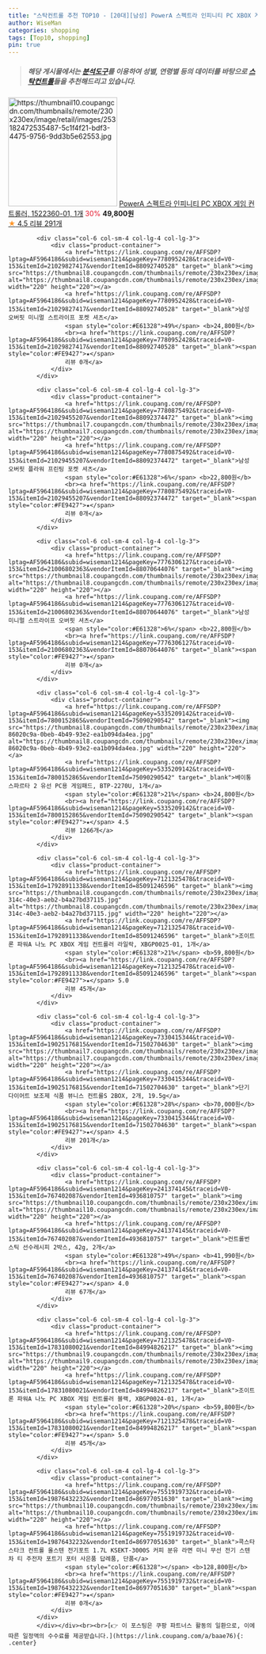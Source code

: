 ```yaml
---
title: "스탁컨트롤 추천 TOP10 - [20대][남성] PowerA 스펙트라 인피니티 PC XBOX 게임 컨트롤러, 1522360-01, 1개"
author: WiseMan
categories: shopping
tags: [Top10, shopping]
pin: true
---
```


> ##### 해당 게시물에서는 [**분석도구**](https://itemscout.io/)를 이용하여 **성별**, **연령별** 등의 데이터를 바탕으로 [**스탁컨트롤**](https://link.coupang.com/a/baae76)들을 추천해드리고 있습니다.
<div class="container"><div class="row">
            <div class="col-6 col-sm-4 col-lg-4 col-lg-3">
                <div class="product-container">
                    <a href="https://link.coupang.com/re/AFFSDP?lptag=AF5964186&subid=wiseman1214&pageKey=6837443080&traceid=V0-153&itemId=16249410838&vendorItemId=83442636595" target="_blank"><img src="https://thumbnail10.coupangcdn.com/thumbnails/remote/230x230ex/image/retail/images/253182472535487-5c1f4f21-bdf3-4475-9756-9dd3b5e62553.jpg" alt="https://thumbnail10.coupangcdn.com/thumbnails/remote/230x230ex/image/retail/images/253182472535487-5c1f4f21-bdf3-4475-9756-9dd3b5e62553.jpg" width="220" height="220"></a>
                    <a href="https://link.coupang.com/re/AFFSDP?lptag=AF5964186&subid=wiseman1214&pageKey=6837443080&traceid=V0-153&itemId=16249410838&vendorItemId=83442636595" target="_blank">PowerA 스펙트라 인피니티 PC XBOX 게임 컨트롤러, 1522360-01, 1개</a>
                    <span style="color:#E61328">30%</span> <b>49,800원</b>
                    <br><a href="https://link.coupang.com/re/AFFSDP?lptag=AF5964186&subid=wiseman1214&pageKey=6837443080&traceid=V0-153&itemId=16249410838&vendorItemId=83442636595" target="_blank"><span style="color:#FE9427">★</span> 4.5
                    리뷰 291개</a>
                </div>
            </div>
            
            <div class="col-6 col-sm-4 col-lg-4 col-lg-3">
                <div class="product-container">
                    <a href="https://link.coupang.com/re/AFFSDP?lptag=AF5964186&subid=wiseman1214&pageKey=7780952428&traceid=V0-153&itemId=21029827417&vendorItemId=88092740528" target="_blank"><img src="https://thumbnail8.coupangcdn.com/thumbnails/remote/230x230ex/image/vendor_inventory/b1e3/8197b5392b4028c184dcbeadc7b4ac9ca831a136011ec1f4fa4b5b64b988.jpg" alt="https://thumbnail8.coupangcdn.com/thumbnails/remote/230x230ex/image/vendor_inventory/b1e3/8197b5392b4028c184dcbeadc7b4ac9ca831a136011ec1f4fa4b5b64b988.jpg" width="220" height="220"></a>
                    <a href="https://link.coupang.com/re/AFFSDP?lptag=AF5964186&subid=wiseman1214&pageKey=7780952428&traceid=V0-153&itemId=21029827417&vendorItemId=88092740528" target="_blank">남성 오버핏 미니멀 스트라이프 포켓 셔츠</a>
                    <span style="color:#E61328">49%</span> <b>24,800원</b>
                    <br><a href="https://link.coupang.com/re/AFFSDP?lptag=AF5964186&subid=wiseman1214&pageKey=7780952428&traceid=V0-153&itemId=21029827417&vendorItemId=88092740528" target="_blank"><span style="color:#FE9427">★</span> 
                    리뷰 0개</a>
                </div>
            </div>
            
            <div class="col-6 col-sm-4 col-lg-4 col-lg-3">
                <div class="product-container">
                    <a href="https://link.coupang.com/re/AFFSDP?lptag=AF5964186&subid=wiseman1214&pageKey=7780875492&traceid=V0-153&itemId=21029455207&vendorItemId=88092374472" target="_blank"><img src="https://thumbnail7.coupangcdn.com/thumbnails/remote/230x230ex/image/vendor_inventory/c704/4d1d5c2750d9d62b757ffb1492be953c9eb900ed03537690c279b991d7a7.jpg" alt="https://thumbnail7.coupangcdn.com/thumbnails/remote/230x230ex/image/vendor_inventory/c704/4d1d5c2750d9d62b757ffb1492be953c9eb900ed03537690c279b991d7a7.jpg" width="220" height="220"></a>
                    <a href="https://link.coupang.com/re/AFFSDP?lptag=AF5964186&subid=wiseman1214&pageKey=7780875492&traceid=V0-153&itemId=21029455207&vendorItemId=88092374472" target="_blank">남성 오버핏 플라워 프린팅 포켓 셔츠</a>
                    <span style="color:#E61328">6%</span> <b>22,800원</b>
                    <br><a href="https://link.coupang.com/re/AFFSDP?lptag=AF5964186&subid=wiseman1214&pageKey=7780875492&traceid=V0-153&itemId=21029455207&vendorItemId=88092374472" target="_blank"><span style="color:#FE9427">★</span> 
                    리뷰 0개</a>
                </div>
            </div>
            
            <div class="col-6 col-sm-4 col-lg-4 col-lg-3">
                <div class="product-container">
                    <a href="https://link.coupang.com/re/AFFSDP?lptag=AF5964186&subid=wiseman1214&pageKey=7776306127&traceid=V0-153&itemId=21006802363&vendorItemId=88070644076" target="_blank"><img src="https://thumbnail8.coupangcdn.com/thumbnails/remote/230x230ex/image/vendor_inventory/bf34/b7a52c838244bbe5645ed28fbce49d3776a2ad34257d22bc2cd1907999ec.jpg" alt="https://thumbnail8.coupangcdn.com/thumbnails/remote/230x230ex/image/vendor_inventory/bf34/b7a52c838244bbe5645ed28fbce49d3776a2ad34257d22bc2cd1907999ec.jpg" width="220" height="220"></a>
                    <a href="https://link.coupang.com/re/AFFSDP?lptag=AF5964186&subid=wiseman1214&pageKey=7776306127&traceid=V0-153&itemId=21006802363&vendorItemId=88070644076" target="_blank">남성 미니멀 스트라이프 오버핏 셔츠</a>
                    <span style="color:#E61328">6%</span> <b>22,800원</b>
                    <br><a href="https://link.coupang.com/re/AFFSDP?lptag=AF5964186&subid=wiseman1214&pageKey=7776306127&traceid=V0-153&itemId=21006802363&vendorItemId=88070644076" target="_blank"><span style="color:#FE9427">★</span> 
                    리뷰 0개</a>
                </div>
            </div>
            
            <div class="col-6 col-sm-4 col-lg-4 col-lg-3">
                <div class="product-container">
                    <a href="https://link.coupang.com/re/AFFSDP?lptag=AF5964186&subid=wiseman1214&pageKey=5335209142&traceid=V0-153&itemId=7800152865&vendorItemId=75090290542" target="_blank"><img src="https://thumbnail8.coupangcdn.com/thumbnails/remote/230x230ex/image/retail/images/1911825433921150-86020c9a-0beb-4b49-93e2-ea1b094da4ea.jpg" alt="https://thumbnail8.coupangcdn.com/thumbnails/remote/230x230ex/image/retail/images/1911825433921150-86020c9a-0beb-4b49-93e2-ea1b094da4ea.jpg" width="220" height="220"></a>
                    <a href="https://link.coupang.com/re/AFFSDP?lptag=AF5964186&subid=wiseman1214&pageKey=5335209142&traceid=V0-153&itemId=7800152865&vendorItemId=75090290542" target="_blank">베이통 스파르타 2 유선 PC용 게임패드, BTP-2270U, 1개</a>
                    <span style="color:#E61328">21%</span> <b>24,800원</b>
                    <br><a href="https://link.coupang.com/re/AFFSDP?lptag=AF5964186&subid=wiseman1214&pageKey=5335209142&traceid=V0-153&itemId=7800152865&vendorItemId=75090290542" target="_blank"><span style="color:#FE9427">★</span> 4.5
                    리뷰 1266개</a>
                </div>
            </div>
            
            <div class="col-6 col-sm-4 col-lg-4 col-lg-3">
                <div class="product-container">
                    <a href="https://link.coupang.com/re/AFFSDP?lptag=AF5964186&subid=wiseman1214&pageKey=7121325478&traceid=V0-153&itemId=17928911338&vendorItemId=85091246596" target="_blank"><img src="https://thumbnail8.coupangcdn.com/thumbnails/remote/230x230ex/image/retail/images/2023/02/16/12/6/8a339476-314c-40e3-aeb2-b4a27bd37115.jpg" alt="https://thumbnail8.coupangcdn.com/thumbnails/remote/230x230ex/image/retail/images/2023/02/16/12/6/8a339476-314c-40e3-aeb2-b4a27bd37115.jpg" width="220" height="220"></a>
                    <a href="https://link.coupang.com/re/AFFSDP?lptag=AF5964186&subid=wiseman1214&pageKey=7121325478&traceid=V0-153&itemId=17928911338&vendorItemId=85091246596" target="_blank">조이트론 파워A 나노 PC XBOX 게임 컨트롤러 라일락, XBGP0025-01, 1개</a>
                    <span style="color:#E61328">21%</span> <b>59,800원</b>
                    <br><a href="https://link.coupang.com/re/AFFSDP?lptag=AF5964186&subid=wiseman1214&pageKey=7121325478&traceid=V0-153&itemId=17928911338&vendorItemId=85091246596" target="_blank"><span style="color:#FE9427">★</span> 5.0
                    리뷰 45개</a>
                </div>
            </div>
            
            <div class="col-6 col-sm-4 col-lg-4 col-lg-3">
                <div class="product-container">
                    <a href="https://link.coupang.com/re/AFFSDP?lptag=AF5964186&subid=wiseman1214&pageKey=7330415344&traceid=V0-153&itemId=19025176815&vendorItemId=71502704630" target="_blank"><img src="https://thumbnail7.coupangcdn.com/thumbnails/remote/230x230ex/image/vendor_inventory/9bed/41ad22386855fab24f2e40d29863e24a0a92b3b84db38af8559e9a62737c.jpg" alt="https://thumbnail7.coupangcdn.com/thumbnails/remote/230x230ex/image/vendor_inventory/9bed/41ad22386855fab24f2e40d29863e24a0a92b3b84db38af8559e9a62737c.jpg" width="220" height="220"></a>
                    <a href="https://link.coupang.com/re/AFFSDP?lptag=AF5964186&subid=wiseman1214&pageKey=7330415344&traceid=V0-153&itemId=19025176815&vendorItemId=71502704630" target="_blank">단기 다이어트 보조제 식품 뷰니스 컨트롤S 2BOX, 2개, 19.5g</a>
                    <span style="color:#E61328">28%</span> <b>70,000원</b>
                    <br><a href="https://link.coupang.com/re/AFFSDP?lptag=AF5964186&subid=wiseman1214&pageKey=7330415344&traceid=V0-153&itemId=19025176815&vendorItemId=71502704630" target="_blank"><span style="color:#FE9427">★</span> 4.5
                    리뷰 201개</a>
                </div>
            </div>
            
            <div class="col-6 col-sm-4 col-lg-4 col-lg-3">
                <div class="product-container">
                    <a href="https://link.coupang.com/re/AFFSDP?lptag=AF5964186&subid=wiseman1214&pageKey=241374145&traceid=V0-153&itemId=767402087&vendorItemId=4936810757" target="_blank"><img src="https://thumbnail10.coupangcdn.com/thumbnails/remote/230x230ex/image/vendor_inventory/56fb/c3c0ad2581681e6653b3968c173a9fafdc364d53bd8c3aebdf73a245187f.jpg" alt="https://thumbnail10.coupangcdn.com/thumbnails/remote/230x230ex/image/vendor_inventory/56fb/c3c0ad2581681e6653b3968c173a9fafdc364d53bd8c3aebdf73a245187f.jpg" width="220" height="220"></a>
                    <a href="https://link.coupang.com/re/AFFSDP?lptag=AF5964186&subid=wiseman1214&pageKey=241374145&traceid=V0-153&itemId=767402087&vendorItemId=4936810757" target="_blank">컨트롤번 스틱 선수레시피 2박스, 42g, 2개</a>
                    <span style="color:#E61328">49%</span> <b>41,990원</b>
                    <br><a href="https://link.coupang.com/re/AFFSDP?lptag=AF5964186&subid=wiseman1214&pageKey=241374145&traceid=V0-153&itemId=767402087&vendorItemId=4936810757" target="_blank"><span style="color:#FE9427">★</span> 4.0
                    리뷰 67개</a>
                </div>
            </div>
            
            <div class="col-6 col-sm-4 col-lg-4 col-lg-3">
                <div class="product-container">
                    <a href="https://link.coupang.com/re/AFFSDP?lptag=AF5964186&subid=wiseman1214&pageKey=7121325478&traceid=V0-153&itemId=17831080021&vendorItemId=84994826217" target="_blank"><img src="https://thumbnail9.coupangcdn.com/thumbnails/remote/230x230ex/image/rs_quotation_api/erhd8qw1/fdd393d025174946857d5d445d98c602.jpg" alt="https://thumbnail9.coupangcdn.com/thumbnails/remote/230x230ex/image/rs_quotation_api/erhd8qw1/fdd393d025174946857d5d445d98c602.jpg" width="220" height="220"></a>
                    <a href="https://link.coupang.com/re/AFFSDP?lptag=AF5964186&subid=wiseman1214&pageKey=7121325478&traceid=V0-153&itemId=17831080021&vendorItemId=84994826217" target="_blank">조이트론 파워A 나노 PC XBOX 게임 컨트롤러 블랙, XBGP0024-01, 1개</a>
                    <span style="color:#E61328">20%</span> <b>59,800원</b>
                    <br><a href="https://link.coupang.com/re/AFFSDP?lptag=AF5964186&subid=wiseman1214&pageKey=7121325478&traceid=V0-153&itemId=17831080021&vendorItemId=84994826217" target="_blank"><span style="color:#FE9427">★</span> 5.0
                    리뷰 45개</a>
                </div>
            </div>
            
            <div class="col-6 col-sm-4 col-lg-4 col-lg-3">
                <div class="product-container">
                    <a href="https://link.coupang.com/re/AFFSDP?lptag=AF5964186&subid=wiseman1214&pageKey=7551919732&traceid=V0-153&itemId=19876432232&vendorItemId=86977051630" target="_blank"><img src="https://thumbnail10.coupangcdn.com/thumbnails/remote/230x230ex/image/vendor_inventory/3276/142e6645c7df1c4486e115a9a12bddb16bd7b3caec1ea799a4fe19eec5a1.jpg" alt="https://thumbnail10.coupangcdn.com/thumbnails/remote/230x230ex/image/vendor_inventory/3276/142e6645c7df1c4486e115a9a12bddb16bd7b3caec1ea799a4fe19eec5a1.jpg" width="220" height="220"></a>
                    <a href="https://link.coupang.com/re/AFFSDP?lptag=AF5964186&subid=wiseman1214&pageKey=7551919732&traceid=V0-153&itemId=19876432232&vendorItemId=86977051630" target="_blank">콕스타 스타크 컨트롤 올스텐 전기포트 1.7L KSEKT-3000S 커피 분유 라면 미니 무선 전기 스텐 차 티 주전자 포트기 포터 사은품 답례품, 단품</a>
                    <span style="color:#E61328"></span> <b>128,800원</b>
                    <br><a href="https://link.coupang.com/re/AFFSDP?lptag=AF5964186&subid=wiseman1214&pageKey=7551919732&traceid=V0-153&itemId=19876432232&vendorItemId=86977051630" target="_blank"><span style="color:#FE9427">★</span> 
                    리뷰 0개</a>
                </div>
            </div>
            </div></div><br><br>[👉 이 포스팅은 쿠팡 파트너스 활동의 일환으로, 이에 따른 일정액의 수수료를 제공받습니다.](https://link.coupang.com/a/baae76){: .center}
